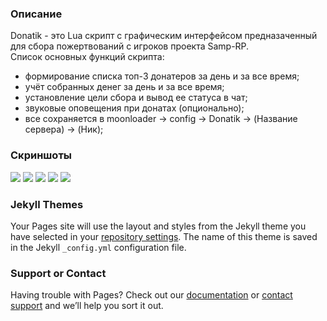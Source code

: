 ### Описание

Donatik - это Lua скрипт с графическим интерфейсом предназаченный для сбора пожертвований с игроков проекта Samp-RP.                                   
Список основных функций скрипта:
-   формирование списка топ-3 донатеров за день и за все время;
-   учёт собранных денег за день и за все время;
-   установление цели сбора и вывод ее статуса в чат;
-   звуковые оповещения при донатах (опционально);
-   все сохраняется в moonloader -> config -> Donatik -> (Название сервера) -> (Ник);

### Скриншоты

![ ](https://i.imgur.com/SJXbUGx.png) 
![ ](https://i.imgur.com/MoP2eBE.png)
![ ](https://i.imgur.com/ZlJZrdp.png)
![ ](https://i.imgur.com/HknO27o.png) 
![ ](https://i.imgur.com/i6AZDRz.png)

### Jekyll Themes

Your Pages site will use the layout and styles from the Jekyll theme you have selected in your [repository settings](https://github.com/Vlaek/Donatik/settings). The name of this theme is saved in the Jekyll `_config.yml` configuration file.

### Support or Contact

Having trouble with Pages? Check out our [documentation](https://docs.github.com/categories/github-pages-basics/) or [contact support](https://github.com/contact) and we’ll help you sort it out.
